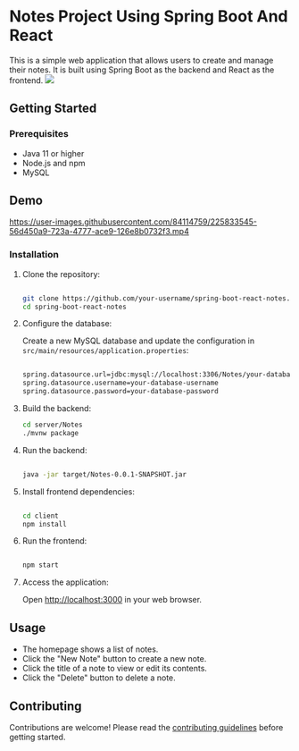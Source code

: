 Notes Project Using Spring Boot And React
===============================

This is a simple web application that allows users to create and manage their notes. It is built using Spring Boot as the backend and React as the frontend.
![](https://visitor-badge.glitch.me/badge?page_id=vivekkakadiya.Notes-using-Spring-Boot)

Getting Started
---------------

### Prerequisites

-   Java 11 or higher
-   Node.js and npm
-   MySQL

## Demo

https://user-images.githubusercontent.com/84114759/225833545-56d450a9-723a-4777-ace9-126e8b0732f3.mp4




### Installation

1.  Clone the repository:

    ```bash

    git clone https://github.com/your-username/spring-boot-react-notes.git
    cd spring-boot-react-notes
    ```

2.  Configure the database:

    Create a new MySQL database and update the configuration in `src/main/resources/application.properties`:

    ```bash

    spring.datasource.url=jdbc:mysql://localhost:3306/Notes/your-database-name
    spring.datasource.username=your-database-username
    spring.datasource.password=your-database-password
    ```

3.  Build the backend:

    ```bash
    cd server/Notes
    ./mvnw package
    ```
4.  Run the backend:

    ```bash

    java -jar target/Notes-0.0.1-SNAPSHOT.jar
    ```

5.  Install frontend dependencies:

    ```bash

    cd client
    npm install
    ```

6.  Run the frontend:

    ```bash

    npm start
    ```

7.  Access the application:

    Open [http://localhost:3000](http://localhost:3000/) in your web browser.

Usage
-----

-   The homepage shows a list of notes.
-   Click the "New Note" button to create a new note.
-   Click the title of a note to view or edit its contents.
-   Click the "Delete" button to delete a note.

Contributing
------------

Contributions are welcome! Please read the [contributing guidelines](https://github.com/vivekkakadiya/Notes-using-Spring-Boot) before getting started.

